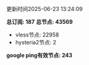 更新时间2025-06-23 13:24:09

**总订阅: 187**
**总节点: 43569**
- vless节点: 22958
- hysteria2节点: 2

**google ping有效节点: 243**
